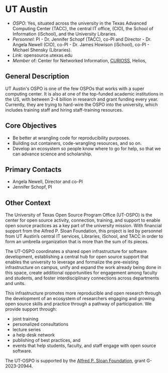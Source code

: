 # UT Austin

- *OSPO*: Yes, situated across the university in the Texas Advanced Computing Center (TACC), the central IT office, (CIO), the School of Information (iSchool), and the University Libraries.
- *Personnel*: PI - Dr. Jennifer Schopf (TACC), co-PI and Director - Dr. Angela Newell (CIO), co-PI - Dr. James Howison (iSchool), co-PI - Michael Shensky (Libraries).
- *Link*: opensource.utexas.edu
- *Member* of: Center for Networked Information, [CURIOSS](https://curioss.org/), Helios, 

## General Description

UT Austin's OSPO is one of the few OSPOs that works with a super computing center. It is also at one of the top-funded academic institutions in the US, with between 2-4 billion in research and grant funding every year. Currently, they are trying to hard-wire the OSPO into the university, which includes training staff and hiring staff-training resources.

## Core Objectives

- Be better at wrangling code for reproducibility purposes.
- Building out containers, code-wrangling resources, and so on.
- Develop an ecosystem so people know where to go for help, so that we can advance science and scholarship.

## Primary Contacts

- Angela Newell, Director and co-PI
- Jennifer Schopf, PI

## Other Context

The University of Texas Open Source Program Office (UT-OSPO) is the center for open source activity, connection, training, and support to enable open source practices as a key part of the university mission. With financial support from the Alfred P. Sloan Foundation, this project is led by personnel from UT Austin’s central IT services, Libraries, iSchool, and TACC in order to form an umbrella organization that is more than the sum of its pieces.

The UT-OSPO coordinates a shared open infrastructure for software development, establishing a central hub for open source support that enables the university to leverage and formalize the pre-existing infrastructure on campus, unify and expand the work already being done in this space, create additional opportunities for engagement among faculty and students, and foster interdisciplinary connections across departments and units.

This infrastructure promotes more reproducible and open research through the development of an ecosystem of researchers engaging and growing open source skills and practice through a pathway of participation. We provide support through:

- joint training
- personalized consultations
- lecture series
- a help desk network
- publishing of best practices, and
- events that help students, faculty, and staff engage with open source software.

The UT-OSPO is supported by the [Alfred P. Sloan Foundation](http://sloan.org/), grant G-2023-20944.
